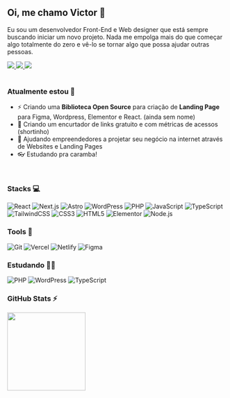 ## Oi, me chamo Victor 👋
 Eu sou um desenvolvedor Front-End e Web designer que está sempre buscando iniciar um novo projeto. Nada me empolga mais do que começar algo totalmente do zero e vê-lo se tornar algo que possa ajudar outras pessoas.
<div>
  <a href="https://www.instagram.com/v1torb/" target="_blank">
    <img src="https://img.shields.io/badge/-Instagram-%231f1f1f?style=for-the-badge&logo=instagram&logoColor=white" target="_blank">
  </a>
  <a href="https://www.linkedin.com/in/victorbenazzi" target="_blank">
    <img src="https://img.shields.io/badge/-LinkedIn-%231f1f1f?style=for-the-badge&logo=linkedin&logoColor=white" target="_blank">
  </a>
  <a href="https://www.victorbenazzi.tech" target="_blank">
    <img src="https://img.shields.io/badge/-Website-%231f1f1f?style=for-the-badge&logo=google-chrome&logoColor=white" target="_blank">
  </a>
</div>
<br>

### Atualmente estou 🔭
- ⚡ Criando uma **Biblioteca Open Source** para criação de **Landing Page** para Figma, Wordpress, Elementor e React. (ainda sem nome)
- 🔗 Criando um encurtador de links gratuito e com métricas de acessos (shortinho)
- 🚀 Ajudando empreendedores a projetar seu negócio na internet através de Websites e Landing Pages
- 👓 Estudando pra caramba!
<br>


### Stacks 💻
![React](https://img.shields.io/badge/react-%231f1f1f.svg?style=for-the-badge&logo=react&logoColor=white)
![Next.js](https://img.shields.io/badge/next.js-%231f1f1f.svg?style=for-the-badge&logo=next.js&logoColor=white)
![Astro](https://img.shields.io/badge/astro-%231f1f1f.svg?style=for-the-badge&logo=astro&logoColor=white)
![WordPress](https://img.shields.io/badge/wordpress-%231f1f1f.svg?style=for-the-badge&logo=wordpress&logoColor=white)
![PHP](https://img.shields.io/badge/php-%231f1f1f.svg?style=for-the-badge&logo=php&logoColor=white)
![JavaScript](https://img.shields.io/badge/javascript-%231f1f1f.svg?style=for-the-badge&logo=javascript&logoColor=white)
![TypeScript](https://img.shields.io/badge/typescript-%231f1f1f.svg?style=for-the-badge&logo=typescript&logoColor=white)
![TailwindCSS](https://img.shields.io/badge/tailwindcss-%231f1f1f.svg?style=for-the-badge&logo=tailwind-css&logoColor=white)
![CSS3](https://img.shields.io/badge/css3-%231f1f1f.svg?style=for-the-badge&logo=css3&logoColor=white)
![HTML5](https://img.shields.io/badge/html5-%231f1f1f.svg?style=for-the-badge&logo=html5&logoColor=white)
![Elementor](https://img.shields.io/badge/elementor-%231f1f1f.svg?style=for-the-badge&logo=elementor&logoColor=white)
![Node.js](https://img.shields.io/badge/node.js-%231f1f1f.svg?style=for-the-badge&logo=node.js&logoColor=white)
<br>


### Tools 🔧
![Git](https://img.shields.io/badge/git-%231f1f1f.svg?style=for-the-badge&logo=git&logoColor=white)
![Vercel](https://img.shields.io/badge/vercel-%231f1f1f.svg?style=for-the-badge&logo=vercel&logoColor=white)
![Netlify](https://img.shields.io/badge/netlify-%231f1f1f.svg?style=for-the-badge&logo=netlify&logoColor=white)
![Figma](https://img.shields.io/badge/figma-%231f1f1f.svg?style=for-the-badge&logo=figma&logoColor=white)
<br>


### Estudando 🧑‍💻
![PHP](https://img.shields.io/badge/php-%231f1f1f.svg?style=for-the-badge&logo=php&logoColor=white)
![WordPress](https://img.shields.io/badge/wordpress-%231f1f1f.svg?style=for-the-badge&logo=wordpress&logoColor=white)
![TypeScript](https://img.shields.io/badge/typescript-%231f1f1f.svg?style=for-the-badge&logo=typescript&logoColor=white)
<br>


  

### GitHub Stats ⚡
<div>
<a href="https://github.com/victorbenazzi">
<img height="180em" src="https://github-readme-stats.vercel.app/api/top-langs/?username=victorbenazzi&layout=compact&langs_count=7&theme=dracula&locale=pt-br"/>
</div>
<br>
